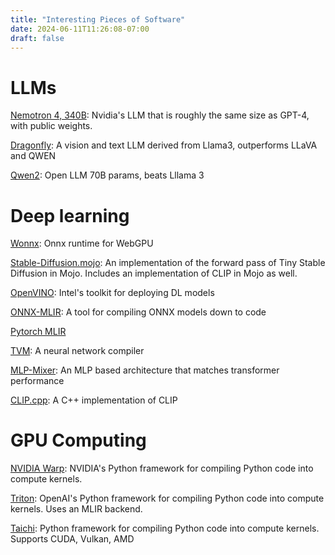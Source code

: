 ```yaml
---
title: "Interesting Pieces of Software"
date: 2024-06-11T11:26:08-07:00
draft: false
---
```


# LLMs

[Nemotron 4, 340B](https://huggingface.co/collections/nvidia/nemotron-4-340b-666b7ebaf1b3867caf2f1911):
Nvidia's LLM that is roughly the same size as GPT-4, with public weights.

[Dragonfly](https://www.together.ai/blog/dragonfly-v1):
A vision and text LLM derived from Llama3, outperforms LLaVA and QWEN

[Qwen2](https://qwenlm.github.io/blog/qwen2/):
Open LLM 70B params, beats Lllama 3

# Deep learning

[Wonnx](https://github.com/webonnx/wonnx):
Onnx runtime for WebGPU

[Stable-Diffusion.mojo](https://github.com/lrmantovani10/Stable-Diffusion.mojo):
An implementation of the forward pass of Tiny Stable Diffusion in Mojo.
Includes an implementation of CLIP in Mojo as well.

[OpenVINO](https://github.com/openvinotoolkit/openvino):
Intel's toolkit for deploying DL models

[ONNX-MLIR](https://github.com/onnx/onnx-mlir):
A tool for compiling ONNX models down to code

[Pytorch MLIR](https://github.com/llvm/torch-mlir)

[TVM](https://github.com/apache/tvm/):
A neural network compiler

[MLP-Mixer](https://arxiv.org/pdf/2105.01601v4):
An MLP based architecture that matches transformer performance

[CLIP.cpp](https://github.com/monatis/clip.cpp/tree/main):
A C++ implementation of CLIP

# GPU Computing 

[NVIDIA Warp](https://github.com/NVIDIA/warp): 
NVIDIA's Python framework for compiling Python code into compute kernels. 

[Triton](https://github.com/triton-lang/triton):
OpenAI's Python framework for compiling Python code into compute kernels.
Uses an MLIR backend.

[Taichi](https://github.com/taichi-dev/taichi):
Python framework for compiling Python code into compute kernels.
Supports CUDA, Vulkan, AMD

